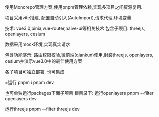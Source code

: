 使用Monorepo管理方案,使用pnpm管理依赖,实现多项目之间资源复用.

项目采用vite搭建, 配置自动引入(AutoImport),请求代理,环境变量

技术: vue3.0,pinia,vue-router,naive-ui等相关技术 包含子项目: threejs, openlayers, cesium

数据采用mock环境,实现真实请求

包含功能演示: 路由权限校验,微前端(qiankun)使用,封装threejs, openlayers, cesium并演示vue3.0中的最佳使用方案

各子项目可独立部署, 也可集成

=运行
pnpm i
pnpm dev

也可单独运行packages下面子项目
根目录下:
运行openlayers
pnpm --filter openlayers dev

运行threejs
pnpm --filter threejs dev
